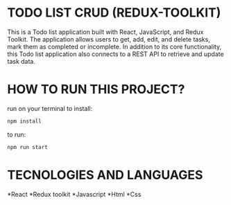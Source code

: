 # TODO LIST CRUD (REDUX-TOOLKIT)

This is a Todo list application built with React, JavaScript, and Redux Toolkit. The application allows users to get, add, edit, and delete tasks, mark them as completed or incomplete. In addition to its core functionality, this Todo list application also connects to a REST API to retrieve and update task data.

# HOW TO RUN THIS PROJECT?

run on your terminal to install:

```bash
npm install
```

to run:

```bash
npm run start
```

# TECNOLOGIES AND LANGUAGES

*React
*Redux toolkit
*Javascript
*Html
\*Css
